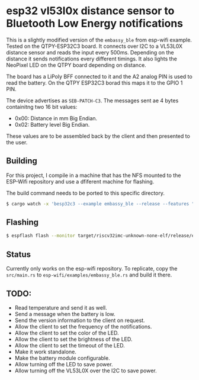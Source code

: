 # esp32 vl53l0x distance sensor to Bluetooth Low Energy notifications

This is a slightly modified version of the `embassy_ble` from esp-wifi example.
Tested on the QTPY-ESP32C3 board.
It connects over I2C to a VL53L0X distance sensor and reads the input every 500ms.
Depending on the distance it sends notifications every different timings.
It also lights the NeoPixel LED on the QTPY board depending on distance.

The board has a LiPoly BFF connected to it and the A2 analog PIN is used to read the battery.
On the QTPY ESP32C3 borad this maps it to the GPIO 1 PIN.

The device advertises as `SEB-PATCH-C3`.
The messages sent ae 4 bytes containitng two 16 bit values:
- 0x00: Distance in mm Big Endian.
- 0x02: Battery level Big Endian.

These values are to be assembled back by the client and then presented to the user.

## Building

For this project, I compile in a machine that has the NFS mounted to the ESP-Wifi repository and use a dfiferent machine for flashing.

The build command needs to be ported to this specific directory.
```bash
$ cargo watch -x 'besp32c3 --example embassy_ble --release --features "async,ble,phy-enable-usb"'
```

## Flashing
```bash
$ espflash flash --monitor target/riscv32imc-unknown-none-elf/release/examples/embassy_ble
```

## Status
Currently only works on the esp-wifi repository.
To replicate, copy the `src/main.rs` to `esp-wifi/examples/embassy_ble.rs` and build it there.

## TODO:
- Read temperature and send it as well.
- Send a message when the battery is low.
- Send the version information to the client on request.
- Allow the client to set the frequency of the notifications.
- Allow the client to set the color of the LED.
- Allow the client to set the brightness of the LED.
- Allow the client to set the timeout of the LED.
- Make it work standalone.
- Make the battery module configurable.
- Allow turning off the LED to save power.
- Allow turning off the VL53L0X over the I2C to save power.
